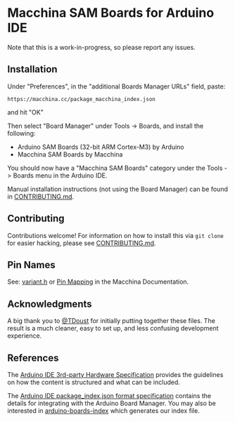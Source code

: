# Macchina SAM Boards for Arduino IDE

Note that this is a work-in-progress, so please report any issues.

## Installation

Under "Preferences", in the "additional Boards Manager URLs" field, paste:

    https://macchina.cc/package_macchina_index.json

and hit "OK"

Then select "Board Manager" under Tools -> Boards, and install the following:

 - Arduino SAM Boards (32-bit ARM Cortex-M3) by Arduino
 - Macchina SAM Boards by Macchina

You should now have a "Macchina SAM Boards" category under the Tools -> Boards menu in the Arduino IDE.

Manual installation instructions (not using the Board Manager) can be found in [CONTRIBUTING.md](https://github.com/macchina/arduino-boards-sam/blob/master/CONTRIBUTING.md).

## Contributing

Contributions welcome!  For information on how to install this via `git clone` for easier hacking, please see [CONTRIBUTING.md](https://github.com/macchina/arduino-boards-sam/blob/master/CONTRIBUTING.md).

## Pin Names
See: [variant.h](https://github.com/macchina/arduino-boards-sam/blob/master/sam/variants/m2/variant.h) or [Pin Mapping](http://docs.macchina.cc/m2/technical-references/pin-mapping.html) in the Macchina Documentation.

## Acknowledgments
A big thank you to [@TDoust](https://github.com/TDoust) for initially putting together these files. The result is a much cleaner, easy to set up, and less confusing development experience.

## References
The [Arduino IDE 3rd-party Hardware Specification](https://github.com/arduino/Arduino/wiki/Arduino-IDE-1.5-3rd-party-Hardware-specification) provides the guidelines on how the content is structured and what can be included.

The [Arduino IDE package_index.json format specification](https://github.com/arduino/Arduino/wiki/Arduino-IDE-1.6.x-package_index.json-format-specification) contains the details for integrating with the Arduino Board Manager.  You may also be interested in [arduino-boards-index](https://github.com/macchina/arduino-boards-index) which generates our index file.
